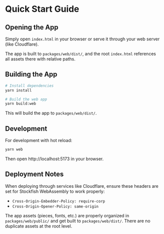 # Quick Start Guide

## Opening the App

Simply open `index.html` in your browser or serve it through your web server (like Cloudflare).

The app is built to `packages/web/dist/`, and the root `index.html` references all assets there with relative paths.

## Building the App

```bash
# Install dependencies
yarn install

# Build the web app
yarn build:web
```

This will build the app to `packages/web/dist/`.

## Development

For development with hot reload:

```bash
yarn web
```

Then open http://localhost:5173 in your browser.

## Deployment Notes

When deploying through services like Cloudflare, ensure these headers are set for Stockfish WebAssembly to work properly:
- `Cross-Origin-Embedder-Policy: require-corp`
- `Cross-Origin-Opener-Policy: same-origin`

The app assets (pieces, fonts, etc.) are properly organized in `packages/web/public/` and get built to `packages/web/dist/`. There are no duplicate assets at the root level.